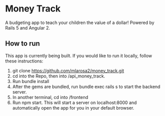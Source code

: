 # Money Track

A budgeting app to teach your children the value of a dollar! 
Powered by Rails 5 and Angular 2.

## How to run

This app is currently being built. If you would like to run it locally, follow
these instructions:

1. git clone https://github.com/mlarosa2/money_track.git
2. cd into the Repo, then into /api_money_track.
3. Run bundle install
4. After the gems are bundled, run bundle exec rails s to start the backend server.
5. In another terminal, cd into /frontend
6. Run npm start. This will start a server on localhost:8000 and automatically
   open the app for you in your default browser.
